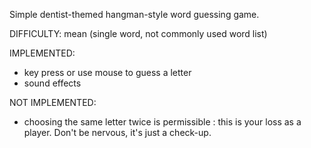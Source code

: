 Simple dentist-themed hangman-style word guessing game.

DIFFICULTY:  mean (single word, not commonly used word list)

IMPLEMENTED:
- key press or use mouse to guess a letter
- sound effects

NOT IMPLEMENTED:

- choosing the same letter twice is permissible : this is your loss as a player.  Don't be nervous, it's just a check-up.